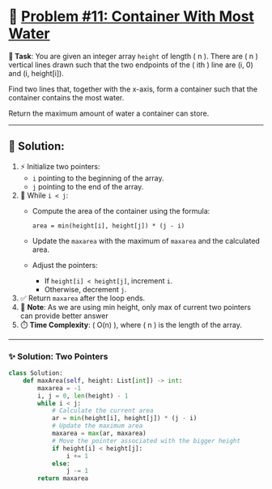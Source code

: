 # 📝 [Problem #11: Container With Most Water](https://leetcode.com/problems/container-with-most-water/description/)

**🎯 Task**: You are given an integer array `height` of length ( n ). There are ( n ) vertical lines drawn such that the two endpoints of the ( ith ) line are (i, 0) and (i, height[i]).

Find two lines that, together with the x-axis, form a container such that the container contains the most water.

Return the maximum amount of water a container can store.

---

## 🌟 Solution:

1. ⚡ Initialize two pointers:
    - `i` pointing to the beginning of the array.
    - `j` pointing to the end of the array.
2. 🔁 While `i < j`:
    - Compute the area of the container using the formula:
      
      `area = min(height[i], height[j]) * (j - i)`
      
    - Update the `maxarea` with the maximum of `maxarea` and the calculated area.
    - Adjust the pointers:
        - If `height[i] < height[j]`, increment `i`.
        - Otherwise, decrement `j`.
3. ✅ Return `maxarea` after the loop ends.
5. 📌 **Note**: As we are using min height, only max of current two pointers can provide better answer
4. ⏱️ **Time Complexity**: \( O(n) \), where \( n \) is the length of the array.

---

### ✨ Solution: Two Pointers

```python
class Solution:
    def maxArea(self, height: List[int]) -> int:
        maxarea = -1
        i, j = 0, len(height) - 1
        while i < j:
            # Calculate the current area
            ar = min(height[i], height[j]) * (j - i)
            # Update the maximum area
            maxarea = max(ar, maxarea)
            # Move the pointer associated with the bigger height
            if height[i] < height[j]:
                i += 1
            else:
                j -= 1
        return maxarea
